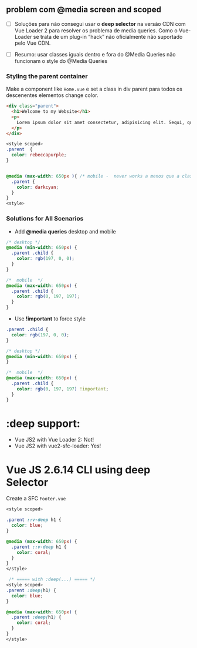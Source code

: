 ## problem com @media screen and scoped

- [ ] Soluções para não consegui usar o **deep selector** na versão CDN com Vue Loader 2 para resolver os problema de media queries. Como o Vue-Loader se trata de um plug-in “hack” não oficialmente não suportado pelo Vue CDN.

- [ ] Resumo: usar classes iguais dentro e fora do @Media Queries não funcionam o style do @Media Queries

### Styling the parent container

Make a component like `Home.vue` e set a class in div parent para todos os descenentes elementos change color.

```html
<div class="parent">
  <h1>Welcome to my Website</h1>
  <p>
    Lorem ipsum dolor sit amet consectetur, adipisicing elit. Sequi, quaerat!
  </p>
</div>
```

```css
<style scoped>
.parent  {
  color: rebeccapurple;
}


@media (max-width: 650px ){ /* mobile -  never works a menos que a classe .parent fora do `@media` não existisse */
  .parent {
    color: darkcyan;
  }
}
<style>
```

### Solutions for All Scenarios

- Add **@media queries** desktop and mobile

```css
/* desktop */
@media (min-width: 650px) {
  .parent .child {
    color: rgb(197, 0, 0);
  }
}

/*  mobile  */
@media (max-width: 650px) {
  .parent .child {
    color: rgb(0, 197, 197);
  }
}
```

- Use **!important** to force style

```css
.parent .child {
  color: rgb(197, 0, 0);
}

/* desktop */
@media (min-width: 650px) {
}

/*  mobile  */
@media (max-width: 650px) {
  .parent .child {
    color: rgb(0, 197, 197) !important;
  }
}
```

# :deep support:

- Vue JS2 with Vue Loader 2: Not!
- Vue JS2 with vue2-sfc-loader: Yes!

# Vue JS 2.6.14 CLI using deep Selector

Create a SFC `Footer.vue`

```css
<style scoped>

.parent ::v-deep h1 {
  color: blue;
}

@media (max-width: 650px) {
  .parent ::v-deep h1 {
    color: coral;
  }
}
</style>

 /* ===== with :deep(...) ===== */
<style scoped>
.parent :deep(h1) {
  color: blue;
}

@media (max-width: 650px) {
  .parent :deep(h1) {
    color: coral;
  }
}
</style>
```
